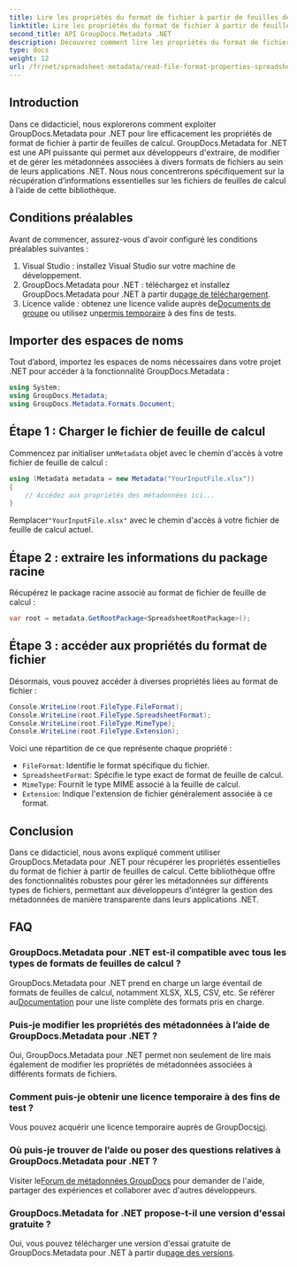 ```yaml
---
title: Lire les propriétés du format de fichier à partir de feuilles de calcul dans .NET
linktitle: Lire les propriétés du format de fichier à partir de feuilles de calcul dans .NET
second_title: API GroupDocs.Metadata .NET
description: Découvrez comment lire les propriétés du format de fichier de feuille de calcul à l’aide de GroupDocs.Metadata pour .NET. Accédez au format de fichier, au type MIME et bien plus encore avec de simples appels API.
type: docs
weight: 12
url: /fr/net/spreadsheet-metadata/read-file-format-properties-spreadsheets/
---
```

## Introduction
Dans ce didacticiel, nous explorerons comment exploiter GroupDocs.Metadata pour .NET pour lire efficacement les propriétés de format de fichier à partir de feuilles de calcul. GroupDocs.Metadata for .NET est une API puissante qui permet aux développeurs d'extraire, de modifier et de gérer les métadonnées associées à divers formats de fichiers au sein de leurs applications .NET. Nous nous concentrerons spécifiquement sur la récupération d’informations essentielles sur les fichiers de feuilles de calcul à l’aide de cette bibliothèque.
## Conditions préalables
Avant de commencer, assurez-vous d'avoir configuré les conditions préalables suivantes :
1. Visual Studio : installez Visual Studio sur votre machine de développement.
2.  GroupDocs.Metadata pour .NET : téléchargez et installez GroupDocs.Metadata pour .NET à partir du[page de téléchargement](https://releases.groupdocs.com/metadata/net/).
3.  Licence valide : obtenez une licence valide auprès de[Documents de groupe](https://purchase.groupdocs.com/buy) ou utilisez un[permis temporaire](https://purchase.groupdocs.com/temporary-license/) à des fins de tests.

## Importer des espaces de noms
Tout d’abord, importez les espaces de noms nécessaires dans votre projet .NET pour accéder à la fonctionnalité GroupDocs.Metadata :
```csharp
using System;
using GroupDocs.Metadata;
using GroupDocs.Metadata.Formats.Document;
```
## Étape 1 : Charger le fichier de feuille de calcul
 Commencez par initialiser un`Metadata` objet avec le chemin d'accès à votre fichier de feuille de calcul :
```csharp
using (Metadata metadata = new Metadata("YourInputFile.xlsx"))
{
    // Accédez aux propriétés des métadonnées ici...
}
```
 Remplacer`"YourInputFile.xlsx"` avec le chemin d'accès à votre fichier de feuille de calcul actuel.
## Étape 2 : extraire les informations du package racine
Récupérez le package racine associé au format de fichier de feuille de calcul :
```csharp
var root = metadata.GetRootPackage<SpreadsheetRootPackage>();
```
## Étape 3 : accéder aux propriétés du format de fichier
Désormais, vous pouvez accéder à diverses propriétés liées au format de fichier :
```csharp
Console.WriteLine(root.FileType.FileFormat);
Console.WriteLine(root.FileType.SpreadsheetFormat);
Console.WriteLine(root.FileType.MimeType);
Console.WriteLine(root.FileType.Extension);
```
Voici une répartition de ce que représente chaque propriété :
- `FileFormat`: Identifie le format spécifique du fichier.
- `SpreadsheetFormat`: Spécifie le type exact de format de feuille de calcul.
- `MimeType`: Fournit le type MIME associé à la feuille de calcul.
- `Extension`: Indique l'extension de fichier généralement associée à ce format.

## Conclusion
Dans ce didacticiel, nous avons expliqué comment utiliser GroupDocs.Metadata pour .NET pour récupérer les propriétés essentielles du format de fichier à partir de feuilles de calcul. Cette bibliothèque offre des fonctionnalités robustes pour gérer les métadonnées sur différents types de fichiers, permettant aux développeurs d'intégrer la gestion des métadonnées de manière transparente dans leurs applications .NET.

## FAQ
### GroupDocs.Metadata pour .NET est-il compatible avec tous les types de formats de feuilles de calcul ?
 GroupDocs.Metadata pour .NET prend en charge un large éventail de formats de feuilles de calcul, notamment XLSX, XLS, CSV, etc. Se référer au[Documentation](https://reference.groupdocs.com/metadata/net/) pour une liste complète des formats pris en charge.
### Puis-je modifier les propriétés des métadonnées à l’aide de GroupDocs.Metadata pour .NET ?
Oui, GroupDocs.Metadata pour .NET permet non seulement de lire mais également de modifier les propriétés de métadonnées associées à différents formats de fichiers.
### Comment puis-je obtenir une licence temporaire à des fins de test ?
 Vous pouvez acquérir une licence temporaire auprès de GroupDocs[ici](https://purchase.groupdocs.com/temporary-license/).
### Où puis-je trouver de l’aide ou poser des questions relatives à GroupDocs.Metadata pour .NET ?
 Visiter le[Forum de métadonnées GroupDocs](https://forum.groupdocs.com/c/metadata/14) pour demander de l'aide, partager des expériences et collaborer avec d'autres développeurs.
### GroupDocs.Metadata for .NET propose-t-il une version d'essai gratuite ?
 Oui, vous pouvez télécharger une version d'essai gratuite de GroupDocs.Metadata pour .NET à partir du[page des versions](https://releases.groupdocs.com/).